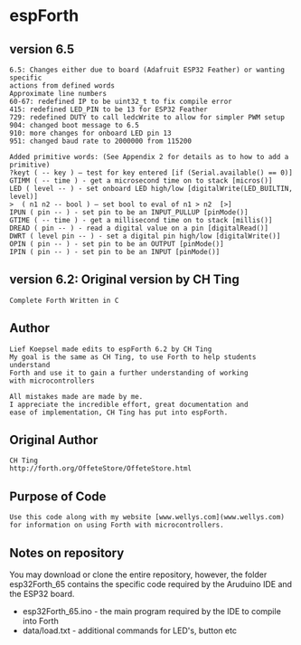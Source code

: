# espForth

## version 6.5
```
6.5: Changes either due to board (Adafruit ESP32 Feather) or wanting specific 
actions from defined words
Approximate line numbers
60-67: redefined IP to be uint32_t to fix compile error
415: redefined LED_PIN to be 13 for ESP32 Feather
729: redefined DUTY to call ledcWrite to allow for simpler PWM setup
904: changed boot message to 6.5
910: more changes for onboard LED pin 13
951: changed baud rate to 2000000 from 115200

Added primitive words: (See Appendix 2 for details as to how to add a primitive)
?keyt ( -- key ) – test for key entered [if (Serial.available() == 0)]
GTIMM ( -- time ) - get a microsecond time on to stack [micros()]
LED ( level -- ) - set onboard LED high/low [digitalWrite(LED_BUILTIN, level)]
>  ( n1 n2 -- bool ) – set bool to eval of n1 > n2  [>]
IPUN ( pin -- ) - set pin to be an INPUT_PULLUP [pinMode()]
GTIME ( -- time ) - get a millisecond time on to stack [millis()]
DREAD ( pin -- ) - read a digital value on a pin [digitalRead()]
DWRT ( level pin -- ) - set a digital pin high/low [digitalWrite()]
OPIN ( pin -- ) - set pin to be an OUTPUT [pinMode()]
IPIN ( pin -- ) - set pin to be an INPUT [pinMode()]
```

## version 6.2: Original version by CH Ting 
```
Complete Forth Written in C
```

## Author
    Lief Koepsel made edits to espForth 6.2 by CH Ting
    My goal is the same as CH Ting, to use Forth to help students understand 
    Forth and use it to gain a further understanding of working 
    with microcontrollers

    All mistakes made are made by me.
    I appreciate the incredible effort, great documentation and 
    ease of implementation, CH Ting has put into espForth.


## Original Author
    CH Ting
    http://forth.org/OffeteStore/OffeteStore.html

## Purpose of Code
    Use this code along with my website [www.wellys.com](www.wellys.com) for information on using Forth with microcontrollers.

## Notes on repository
You may download or clone the entire repository, however, the folder esp32Forth_65 contains the specific code required by the Aruduino IDE and the ESP32 board. 
* esp32Forth_65.ino - the main program required by the IDE to compile into Forth
* data/load.txt - additional commands for LED's, button etc


